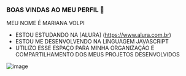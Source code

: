 ### BOAS VINDAS AO MEU PERFIL 💜

MEU NOME É MARIANA VOLPI

- ESTOU ESTUDANDO NA  [ALURA] (https://www.alura.com.br)
- ESTOU ME DESENVOLVENDO NA LINGUAGEM JAVASCRIPT
- UTILIZO ESSE ESPAÇO PARA MINHA ORGANIZAÇÃO E COMPARTILHAMENTO DOS MEUS PROJETOS DESENVOLVIDOS

![image](https://github.com/MABALLET/MABALLET/assets/133229945/1b01e459-d7b8-435b-8de1-345aecd504f4)


